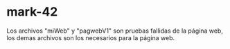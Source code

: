 # mark-42
Los archivos "miWeb" y "pagwebV1" son pruebas fallidas de la página web, los demas archivos son los necesarios para la página web.
